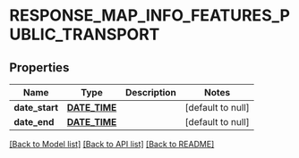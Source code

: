 # RESPONSE_MAP_INFO_FEATURES_PUBLIC_TRANSPORT

## Properties
Name | Type | Description | Notes
------------ | ------------- | ------------- | -------------
**date_start** | [**DATE_TIME**](DATE_TIME.md) |  | [default to null]
**date_end** | [**DATE_TIME**](DATE_TIME.md) |  | [default to null]

[[Back to Model list]](../README.md#documentation-for-models) [[Back to API list]](../README.md#documentation-for-api-endpoints) [[Back to README]](../README.md)


